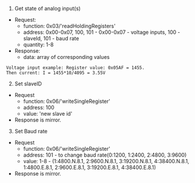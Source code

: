 1. Get state of analog input(s)
- Request:
  - function: 0x03/'readHoldingRegisters'
  - address: 0x00-0x07, 100, 101            - 0x00-0x07 - voltage inputs, 100 - slaveId, 101 - baud rate
  - quantity: 1-8
- Response:
  - data: array of corresponding values
```
Voltage input example: Register value: 0x05AF = 1455.
Then current: I = 1455*10/4095 = 3.55V
```
2. Set slaveID
- Request
  - function: 0x06/'writeSingleRegister'
  - address: 100
  - value: 'new slave id'
- Response is mirror.
3. Set Baud rate
- Request
  - function: 0x06/'writeSingleRegister'
  - address: 101            - to change baud rate(0:1200, 1:2400, 2:4800, 3:9600)
  - value: 1-8                   - (1:4800.N.8.1, 2:9600.N.8.1, 3:19200.N.8.1, 4:38400.N.8.1,
                                    1:4800.E.8.1, 2:9600.E.8.1, 3:19200.E.8.1, 4:38400.E.8.1)
- Response is mirror.